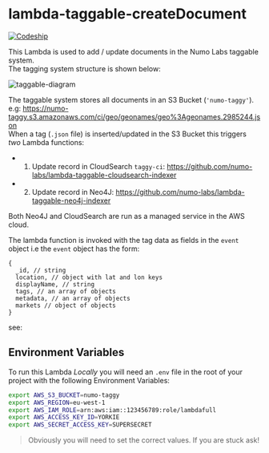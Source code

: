 # lambda-taggable-createDocument

[![Codeship](https://img.shields.io/codeship/d827f9c0-cce6-0133-f31d-66f6dcee1305.svg)](https://codeship.com/projects/140359/)

This Lambda is used to add / update documents in the Numo Labs taggable system.  
The tagging system structure is shown below:

![taggable-diagram](https://cloud.githubusercontent.com/assets/5912647/14384190/8ca7489e-fd91-11e5-94e0-aea421945a1b.png)

The taggable system stores all documents in an S3 Bucket (`'numo-taggy'`).  
e.g: https://numo-taggy.s3.amazonaws.com/ci/geo/geonames/geo%3Ageonames.2985244.json  
When a tag (`.json` file) is inserted/updated in the S3 Bucket
this triggers *two* Lambda functions:
+ 1. Update record in CloudSearch `taggy-ci`: https://github.com/numo-labs/lambda-taggable-cloudsearch-indexer
+ 2. Update record in Neo4J: https://github.com/numo-labs/lambda-taggable-neo4j-indexer

Both Neo4J and CloudSearch are run as a managed service in the AWS cloud.


The lambda function is invoked with the tag data as fields in the `event` object
i.e the `event` object has the form:

```
{
  _id, // string
  location, // object with lat and lon keys
  displayName, // string
  tags, // an array of objects
  metadata, // an array of objects
  markets // object of objects
}
```
see:

## Environment Variables

To run this Lambda *Locally* you will need an `.env` file in the root of your
project with the following Environment Variables:

```sh
export AWS_S3_BUCKET=numo-taggy
export AWS_REGION=eu-west-1
export AWS_IAM_ROLE=arn:aws:iam::123456789:role/lambdafull
export AWS_ACCESS_KEY_ID=YORKIE
export AWS_SECRET_ACCESS_KEY=SUPERSECRET
```
> Obviously you will need to set the correct values.
> If you are stuck ask!
